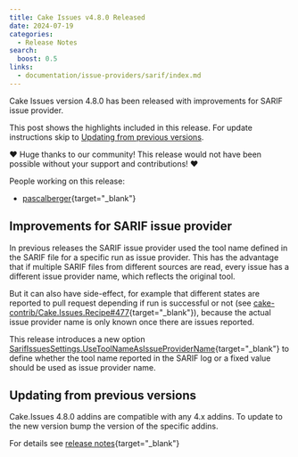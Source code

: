 ```yaml
---
title: Cake Issues v4.8.0 Released
date: 2024-07-19
categories:
  - Release Notes
search:
  boost: 0.5
links:
  - documentation/issue-providers/sarif/index.md
---
```


Cake Issues version 4.8.0 has been released with improvements for SARIF issue provider.

<!-- more -->

This post shows the highlights included in this release.
For update instructions skip to [Updating from previous versions](#updating-from-previous-versions).

❤ Huge thanks to our community! This release would not have been possible without your support and contributions! ❤

People working on this release:

* [pascalberger](https://github.com/pascalberger){target="_blank"}

## Improvements for SARIF issue provider

In previous releases the SARIF issue provider used the tool name defined in the SARIF file for a specific run as issue provider.
This has the advantage that if multiple SARIF files from different sources are read,
every issue has a different issue provider name, which reflects the original tool.

But it can also have side-effect, for example that different states are reported to pull request depending if run is successful or not
(see [cake-contrib/Cake.Issues.Recipe#477]{target="_blank"}), because the actual issue provider name is only known once there are issues reported.

This release introduces a new option [SarifIssuesSettings.UseToolNameAsIssueProviderName]{target="_blank"} to define whether the tool name reported
in the SARIF log or a fixed value should be used as issue provider name.

## Updating from previous versions

Cake.Issues 4.8.0 addins are compatible with any 4.x addins.
To update to the new version bump the version of the specific addins.

For details see [release notes](https://github.com/cake-contrib/Cake.Issues/releases/tag/4.8.0){target="_blank"}

[cake-contrib/Cake.Issues.Recipe#477]: https://github.com/cake-contrib/Cake.Issues.Recipe/issues/477
[SarifIssuesSettings.UseToolNameAsIssueProviderName]: https://cakebuild.net/api/Cake.Issues.Sarif/SarifIssuesSettings/16594493
